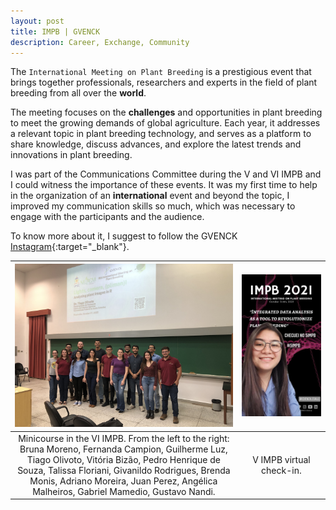 ```yaml
---
layout: post
title: IMPB | GVENCK
description: Career, Exchange, Community
---
```


The `International Meeting on Plant Breeding` is a prestigious event that brings together professionals, researchers and experts in the field of plant breeding from all over the **world**. 

The meeting focuses on the **challenges** and opportunities in plant breeding to meet the growing demands of global agriculture. Each year, it addresses a relevant topic in plant breeding technology, and serves as a platform to share knowledge, discuss advances, and explore the latest trends and innovations in plant breeding.

I was part of the Communications Committee during the V and VI IMPB and I could witness the importance of these events. It was my first time to help in the organization of an **international** event and beyond the topic, I improved my communication skills so much, which was necessary to engage with the participants and the audience.

To know more about it, I suggest to follow the GVENCK [Instagram](https://www.instagram.com/gvenck_esalq/){:target="_blank"}.

| ![](/assets/images/gvenk3.jpeg) | ![](/assets/images/gvenk2.jpeg) |
|:---:|:---:|
| Minicourse in the VI IMPB. From the left to the right: Bruna Moreno, Fernanda Campion, Guilherme Luz, Tiago Olivoto, Vitória Bizão, Pedro Henrique de Souza, Talissa Floriani, Givanildo Rodrigues, Brenda Monis, Adriano Moreira, Juan Perez, Angélica Malheiros, Gabriel Mamedio, Gustavo Nandi.| V IMPB virtual check-in. |